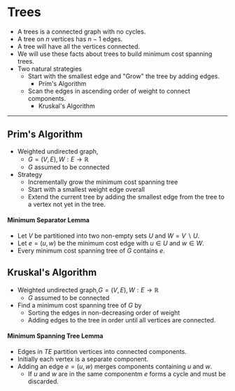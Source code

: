 # Trees

- A trees is a connected graph with no cycles.
- A tree on $n$ vertices has $n-1$ edges.
- A tree will have all the vertices connected.
- We will use these facts about trees to build minimum cost spanning trees.
- Two natural strategies
  - Start with the smallest edge and "Grow" the tree by adding edges.
    - Prim's Algorithm
  - Scan the edges in ascending order of weight to connect components.
    - Kruskal's Algorithm

---

## Prim's Algorithm

- Weighted undirected graph,
  - $G=(V,E), W:E \to \mathbb{R}$
  - $G$ assumed to be connected
- Strategy
  - Incrementally grow the minimum cost spanning tree
  - Start with a smallest weight edge overall
  - Extend the current tree by adding the smallest edge from the tree to a vertex not yet in the tree.

#### Minimum Separator Lemma

- Let $V$ be partitioned into two non-empty sets $U$ and $W=V \  \backslash \ U$.
- Let $e = (u,w)$ be the minimum cost edge with $u \in U$ and $w \in W$.
- Every minimum cost spanning tree of $G$ contains $e$.

## Kruskal's Algorithm

- Weighted undirected graph,$G = (V,E), W:E \to \mathbb{R}$
  - $G$ assumed to be connected
- Find a minimum cost spanning tree of $G$ by
  - Sorting the edges in non-decreasing order of weight
  - Adding edges to the tree in order until all vertices are connected.

#### Minimum Spanning Tree Lemma

- Edges in $TE$ partition vertices into connected components.
- Initially each vertex is a separate component.
- Adding an edge $e = (u,w)$ merges components containing $u$ and $w$.
  - If $u$ and $w$ are in the same componentm $e$ forms a cycle and must be discarded.
